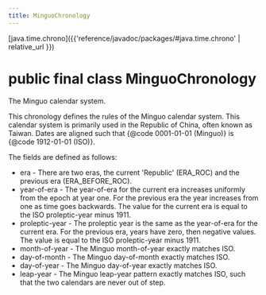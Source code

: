 ```yaml
---
title: MinguoChronology
---
```


[java.time.chrono]({{'reference/javadoc/packages/#java.time.chrono' | relative_url }})

# public final class MinguoChronology


The Minguo calendar system.
 <p>
 This chronology defines the rules of the Minguo calendar system.
 This calendar system is primarily used in the Republic of China, often known as Taiwan.
 Dates are aligned such that {@code 0001-01-01 (Minguo)} is {@code 1912-01-01 (ISO)}.
 <p>
 The fields are defined as follows:
 <ul>
 <li>era - There are two eras, the current 'Republic' (ERA_ROC) and the previous era (ERA_BEFORE_ROC).
 <li>year-of-era - The year-of-era for the current era increases uniformly from the epoch at year one.
  For the previous era the year increases from one as time goes backwards.
  The value for the current era is equal to the ISO proleptic-year minus 1911.
 <li>proleptic-year - The proleptic year is the same as the year-of-era for the
  current era. For the previous era, years have zero, then negative values.
  The value is equal to the ISO proleptic-year minus 1911.
 <li>month-of-year - The Minguo month-of-year exactly matches ISO.
 <li>day-of-month - The Minguo day-of-month exactly matches ISO.
 <li>day-of-year - The Minguo day-of-year exactly matches ISO.
 <li>leap-year - The Minguo leap-year pattern exactly matches ISO, such that the two calendars
  are never out of step.
 </ul>